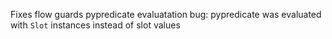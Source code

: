 Fixes flow guards pypredicate evaluatation bug: pypredicate was evaluated with `Slot` instances instead of slot values
